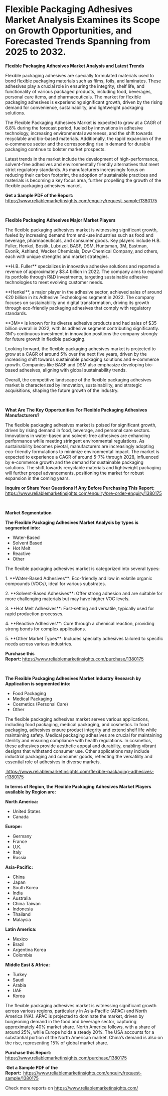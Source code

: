 <p><h1>Flexible Packaging Adhesives Market Analysis Examines its Scope on Growth Opportunities, and Forecasted Trends Spanning from 2025 to 2032.</h1></p><p><strong>Flexible Packaging Adhesives Market Analysis and Latest Trends</strong></p>
<p><p>Flexible packaging adhesives are specially formulated materials used to bond flexible packaging materials such as films, foils, and laminates. These adhesives play a crucial role in ensuring the integrity, shelf life, and functionality of various packaged products, including food, beverages, personal care items, and pharmaceuticals. The market for flexible packaging adhesives is experiencing significant growth, driven by the rising demand for convenience, sustainability, and lightweight packaging solutions. </p><p>The Flexible Packaging Adhesives Market is expected to grow at a CAGR of 6.8% during the forecast period, fueled by innovations in adhesive technology, increasing environmental awareness, and the shift towards recyclable and bio-based materials. Additionally, the rapid expansion of the e-commerce sector and the corresponding rise in demand for durable packaging continue to bolster market prospects. </p><p>Latest trends in the market include the development of high-performance, solvent-free adhesives and environmentally friendly alternatives that meet strict regulatory standards. As manufacturers increasingly focus on reducing their carbon footprint, the adoption of sustainable practices and materials is becoming a key focus area, further propelling the growth of the flexible packaging adhesives market.</p></p>
<p><strong>Get a Sample PDF of the Report:&nbsp;</strong> <a href="https://www.reliablemarketinsights.com/enquiry/request-sample/1380175?utm_campaign=3040&utm_medium=2&utm_source=Github&utm_content=ia&utm_term=02042025&utm_id=flexible-packaging-adhesives">https://www.reliablemarketinsights.com/enquiry/request-sample/1380175</a></p>
<p>&nbsp;</p>
<p><strong>Flexible Packaging Adhesives Major Market Players</strong></p>
<p><p>The flexible packaging adhesives market is witnessing significant growth, fueled by increasing demand from end-use industries such as food and beverage, pharmaceuticals, and consumer goods. Key players include H.B. Fuller, Henkel, Bostik, Lubrizol, BASF, DSM, Huntsman, 3M, Eastman, Evonik, Ashland, Wacker Chemicals, Dow Chemical Company, and others, each with unique strengths and market strategies.</p><p>**H.B. Fuller** specializes in innovative adhesive solutions and reported a revenue of approximately $3.4 billion in 2022. The company aims to expand its portfolio through R&D investments, targeting sustainable adhesive technologies to meet evolving customer needs.</p><p>**Henkel**, a major player in the adhesive sector, achieved sales of around €20 billion in its Adhesive Technologies segment in 2022. The company focuses on sustainability and digital transformation, driving its growth through eco-friendly packaging adhesives that comply with regulatory standards.</p><p>**3M** is known for its diverse adhesive products and had sales of $35 billion overall in 2022, with its adhesive segment contributing significantly. 3M's continuous investment in innovation positions the company strongly for future growth in flexible packaging.</p><p>Looking forward, the flexible packaging adhesives market is projected to grow at a CAGR of around 5% over the next five years, driven by the increasing shift towards sustainable packaging solutions and e-commerce growth. Companies like BASF and DSM also emphasize developing bio-based adhesives, aligning with global sustainability trends.</p><p>Overall, the competitive landscape of the flexible packaging adhesives market is characterized by innovation, sustainability, and strategic acquisitions, shaping the future growth of the industry.</p></p>
<p>&nbsp;</p>
<p><strong>What Are The Key Opportunities For Flexible Packaging Adhesives Manufacturers?</strong></p>
<p><p>The flexible packaging adhesives market is poised for significant growth, driven by rising demand in food, beverage, and personal care sectors. Innovations in water-based and solvent-free adhesives are enhancing performance while meeting stringent environmental regulations. As sustainability becomes pivotal, manufacturers are increasingly adopting eco-friendly formulations to minimize environmental impact. The market is expected to experience a CAGR of around 5-7% through 2028, influenced by e-commerce growth and the demand for sustainable packaging solutions. The shift towards recyclable materials and lightweight packaging will further propel advancements, positioning the market for robust expansion in the coming years.</p></p>
<p><strong>Inquire or Share Your Questions If Any Before Purchasing This Report:</strong> <a href="https://www.reliablemarketinsights.com/enquiry/pre-order-enquiry/1380175?utm_campaign=3040&utm_medium=2&utm_source=Github&utm_content=ia&utm_term=02042025&utm_id=flexible-packaging-adhesives">https://www.reliablemarketinsights.com/enquiry/pre-order-enquiry/1380175</a></p>
<p>&nbsp;</p>
<p><strong>Market Segmentation</strong></p>
<p><strong>The Flexible Packaging Adhesives Market Analysis by types is segmented into:</strong></p>
<p><ul><li>Water-Based</li><li>Solvent Based</li><li>Hot Melt</li><li>Reactive</li><li>Other</li></ul></p>
<p><p>The flexible packaging adhesives market is categorized into several types: </p><p>1. **Water-Based Adhesives**: Eco-friendly and low in volatile organic compounds (VOCs), ideal for various substrates. </p><p>2. **Solvent-Based Adhesives**: Offer strong adhesion and are suitable for more challenging materials but may have higher VOC levels. </p><p>3. **Hot Melt Adhesives**: Fast-setting and versatile, typically used for rapid production processes. </p><p>4. **Reactive Adhesives**: Cure through a chemical reaction, providing strong bonds for complex applications. </p><p>5. **Other Market Types**: Includes specialty adhesives tailored to specific needs across various industries.</p></p>
<p><strong>Purchase this Report:&nbsp;</strong><a href="https://www.reliablemarketinsights.com/purchase/1380175?utm_campaign=3040&utm_medium=2&utm_source=Github&utm_content=ia&utm_term=02042025&utm_id=flexible-packaging-adhesives">https://www.reliablemarketinsights.com/purchase/1380175</a></p>
<p>&nbsp;</p>
<p><strong>The Flexible Packaging Adhesives Market Industry Research by Application is segmented into:</strong></p>
<p><ul><li>Food Packaging</li><li>Medical Packaging</li><li>Cosmetics (Personal Care)</li><li>Other</li></ul></p>
<p><p>The flexible packaging adhesives market serves various applications, including food packaging, medical packaging, and cosmetics. In food packaging, adhesives ensure product integrity and extend shelf life while maintaining safety. Medical packaging adhesives are crucial for maintaining sterility and ensuring compliance with health regulations. In cosmetics, these adhesives provide aesthetic appeal and durability, enabling vibrant designs that withstand consumer use. Other applications may include industrial packaging and consumer goods, reflecting the versatility and essential role of adhesives in diverse markets.</p></p>
<p><a href="https://www.reliablemarketinsights.com/flexible-packaging-adhesives-r1380175?utm_campaign=3040&utm_medium=2&utm_source=Github&utm_content=ia&utm_term=02042025&utm_id=flexible-packaging-adhesives">&nbsp;https://www.reliablemarketinsights.com/flexible-packaging-adhesives-r1380175</a></p>
<p><strong>In terms of Region, the Flexible Packaging Adhesives Market Players available by Region are:</strong></p>
<p>
    <p> <strong> North America: </strong>
        <ul>
            <li>United States</li>
            <li>Canada</li>
        </ul>
        </p> 
    <p> <strong> Europe: </strong>
        <ul>
            <li>Germany</li>
            <li>France</li>
            <li>U.K.</li>
            <li>Italy</li>
            <li>Russia</li>
        </ul>
        </p> 
    <p> <strong> Asia-Pacific: </strong>
        <ul>
            <li>China</li>
            <li>Japan</li>
            <li>South Korea</li>
            <li>India</li>
            <li>Australia</li>
            <li>China Taiwan</li>
            <li>Indonesia</li>
            <li>Thailand</li>
            <li>Malaysia</li>
        </ul>
        </p> 
    <p> <strong> Latin America: </strong>
        <ul>
            <li>Mexico</li>
            <li>Brazil</li>
            <li>Argentina Korea</li>
            <li>Colombia</li>
        </ul>
        </p> 
    <p> <strong> Middle East & Africa: </strong>
        <ul>
            <li>Turkey</li>
            <li>Saudi</li>
            <li>Arabia</li>
            <li>UAE</li>
            <li>Korea</li>
        </ul>
    </p>
    </p>
<p><p>The flexible packaging adhesives market is witnessing significant growth across various regions, particularly in Asia-Pacific (APAC) and North America (NA). APAC is projected to dominate the market, driven by burgeoning demand in the food and beverage sector, capturing approximately 40% market share. North America follows, with a share of around 25%, while Europe holds a steady 20%. The USA accounts for a substantial portion of the North American market. China’s demand is also on the rise, representing 15% of global market share.</p></p>
<p><strong>Purchase this Report: </strong><a href="https://www.reliablemarketinsights.com/purchase/1380175?utm_campaign=3040&utm_medium=2&utm_source=Github&utm_content=ia&utm_term=02042025&utm_id=flexible-packaging-adhesives">https://www.reliablemarketinsights.com/purchase/1380175</a></p>
<p>&nbsp;<strong>Get a Sample PDF of the Report:&nbsp;&nbsp;</strong><a href="https://www.reliablemarketinsights.com/enquiry/request-sample/1380175?utm_campaign=3040&utm_medium=2&utm_source=Github&utm_content=ia&utm_term=02042025&utm_id=flexible-packaging-adhesives">https://www.reliablemarketinsights.com/enquiry/request-sample/1380175</a></p>
<p><strong></strong></p>
<p>Check more reports on <a href="https://www.reliablemarketinsights.com/?utm_campaign=3040&utm_medium=2&utm_source=Github&utm_content=ia&utm_term=02042025&utm_id=flexible-packaging-adhesives">https://www.reliablemarketinsights.com/</a></p>